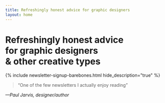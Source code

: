 ```yaml
---
title: Refreshingly honest advice for graphic designers
layout: home
---
```

<h1 class="f2 f1-l mh3 mh5-m mh6-l mb2 normal measure-narrow">Refreshingly honest advice <br>for graphic designers <br>&amp; other creative types</h1>
<!-- <h2 class="f4 mh3 mh5-m mh6-l mb2 normal measure-narrow">Join thousands of people receiving my thoughts on life, design and freelancing each Sunday:</h2> -->

{% include newsletter-signup-barebones.html hide_description="true" %}

<blockquote class="mh3 mh5-m mh6-l mt5 serif f4">“One of the few newsletters I actually enjoy reading”</blockquote>
<cite class="mh3 mh5-m mh6-l tracked ttu normal f6 fs-normal">—Paul Jarvis, designer/author</cite>
<br>&nbsp;<br>
